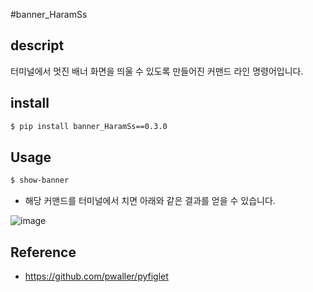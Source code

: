 
#banner_HaramSs
 
## descript
터미널에서 멋진 배너 화면을 띄울 수 있도록 만들어진 커맨드 라인 명령어입니다.
  
 ## install


```bash
$ pip install banner_HaramSs==0.3.0
```
 
## Usage
```bash
$ show-banner
 ```
 - 해당 커맨드를 터미널에서 치면 아래와 같은 결과를 얻을 수 있습니다.

![image](https://github.com/user-attachments/assets/c299829c-4c26-433f-8997-e3003be7c247)

 ## Reference
 - https://github.com/pwaller/pyfiglet
